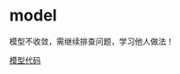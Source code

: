 # model

模型不收敛，需继续排查问题，学习他人做法！

[模型代码](https://github.com/Dezreal/VideoActionClassifier/tree/master/GCN)